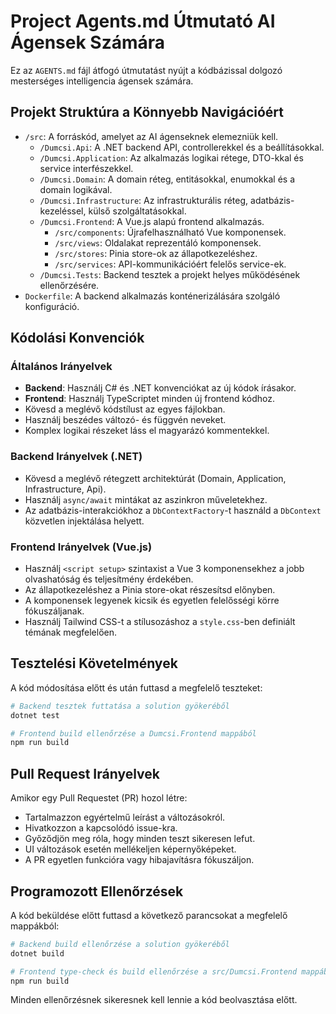 # Project Agents.md Útmutató AI Ágensek Számára

Ez az `AGENTS.md` fájl átfogó útmutatást nyújt a kódbázissal dolgozó mesterséges intelligencia ágensek számára.

## Projekt Struktúra a Könnyebb Navigációért

-   `/src`: A forráskód, amelyet az AI ágenseknek elemezniük kell.
    -   `/Dumcsi.Api`: A .NET backend API, controllerekkel és a beállításokkal.
    -   `/Dumcsi.Application`: Az alkalmazás logikai rétege, DTO-kkal és service interfészekkel.
    -   `/Dumcsi.Domain`: A domain réteg, entitásokkal, enumokkal és a domain logikával.
    -   `/Dumcsi.Infrastructure`: Az infrastrukturális réteg, adatbázis-kezeléssel, külső szolgáltatásokkal.
    -   `/Dumcsi.Frontend`: A Vue.js alapú frontend alkalmazás.
        -   `/src/components`: Újrafelhasználható Vue komponensek.
        -   `/src/views`: Oldalakat reprezentáló komponensek.
        -   `/src/stores`: Pinia store-ok az állapotkezeléshez.
        -   `/src/services`: API-kommunikációért felelős service-ek.
    -   `/Dumcsi.Tests`: Backend tesztek a projekt helyes működésének ellenőrzésére.
-   `Dockerfile`: A backend alkalmazás konténerizálására szolgáló konfiguráció.

## Kódolási Konvenciók

### Általános Irányelvek

-   **Backend**: Használj C# és .NET konvenciókat az új kódok írásakor.
-   **Frontend**: Használj TypeScriptet minden új frontend kódhoz.
-   Kövesd a meglévő kódstílust az egyes fájlokban.
-   Használj beszédes változó- és függvén neveket.
-   Komplex logikai részeket láss el magyarázó kommentekkel.

### Backend Irányelvek (.NET)

-   Kövesd a meglévő rétegzett architektúrát (Domain, Application, Infrastructure, Api).
-   Használj `async/await` mintákat az aszinkron műveletekhez.
-   Az adatbázis-interakciókhoz a `DbContextFactory`-t használd a `DbContext` közvetlen injektálása helyett.

### Frontend Irányelvek (Vue.js)

-   Használj `<script setup>` szintaxist a Vue 3 komponensekhez a jobb olvashatóság és teljesítmény érdekében.
-   Az állapotkezeléshez a Pinia store-okat részesítsd előnyben.
-   A komponensek legyenek kicsik és egyetlen felelősségi körre fókuszáljanak.
-   Használj Tailwind CSS-t a stílusozáshoz a `style.css`-ben definiált témának megfelelően.

## Tesztelési Követelmények

A kód módosítása előtt és után futtasd a megfelelő teszteket:

```bash
# Backend tesztek futtatása a solution gyökeréből
dotnet test

# Frontend build ellenőrzése a Dumcsi.Frontend mappából
npm run build
```

## Pull Request Irányelvek

Amikor egy Pull Requestet (PR) hozol létre:
-   Tartalmazzon egyértelmű leírást a változásokról.
-   Hivatkozzon a kapcsolódó issue-kra.
-   Győződjön meg róla, hogy minden teszt sikeresen lefut.
-   UI változások esetén mellékeljen képernyőképeket.
-   A PR egyetlen funkcióra vagy hibajavításra fókuszáljon.

## Programozott Ellenőrzések

A kód beküldése előtt futtasd a következő parancsokat a megfelelő mappákból:

```bash
# Backend build ellenőrzése a solution gyökeréből
dotnet build

# Frontend type-check és build ellenőrzése a src/Dumcsi.Frontend mappából
npm run build
```

Minden ellenőrzésnek sikeresnek kell lennie a kód beolvasztása előtt.

